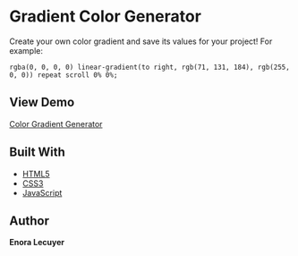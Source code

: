 # Gradient Color Generator

Create your own color gradient and save its values for your project! For example:

```
rgba(0, 0, 0, 0) linear-gradient(to right, rgb(71, 131, 184), rgb(255, 0, 0)) repeat scroll 0% 0%;
```

## View Demo

[Color Gradient Generator](https://enoralecuyer.github.io/todolist/)

## Built With

* [HTML5](https://en.wikipedia.org/wiki/HTML5)
* [CSS3](https://en.wikipedia.org/wiki/Cascading_Style_Sheets#CSS_3)
* [JavaScript](https://en.wikipedia.org/wiki/JavaScript)

## Author

**Enora Lecuyer** 

